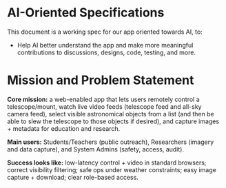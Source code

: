 # AI-Oriented Specifications

This document is a working spec for our app oriented towards AI, to:

- Help AI better understand the app and make more meaningful contributions to discussions, designs, code, testing, and more.

# Mission and Problem Statement

**Core mission:** a web-enabled app that lets users remotely control a telescope/mount, watch live video feeds (telescope feed and all-sky camera feed), select visible astronomical objects from a list (and then be able to slew the telescope to those objects if desired), and capture images + metadata for education and research.

**Main users:** Students/Teachers (public outreach), Researchers (imagery and data capture), and System Admins (safety, access, audit).

**Success looks like:** low-latency control + video in standard browsers; correct visibility filtering; safe ops under weather constraints; easy image capture + download; clear role-based access.
